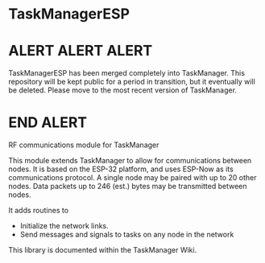 # TaskManagerESP

# ALERT ALERT ALERT
TaskManagerESP has been merged completely into TaskManager.
This repository will be kept public for a period in transition, but it eventually will be deleted.
Please move to the most recent version of TaskManager.
# END ALERT

RF communications module for TaskManager

This module extends TaskManager to allow for communications between nodes.  It is based on 
the ESP-32 platform, and uses ESP-Now as its communications protocol.  A single node may
be paired with up to 20 other nodes.  Data packets up to 246 (est.) bytes may be transmitted
between nodes.

It adds routines to
- Initialize the network links.
- Send messages and signals to tasks on any node in the network

This library is documented within the TaskManager Wiki.
